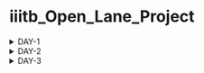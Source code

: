 # iiitb_Open_Lane_Project
<details>
    
<summary>DAY-1</summary>

# Introduction

**OpenLane** is an open-source digital ASIC (Application-Specific Integrated Circuit) flow that automates the entire process of designing and fabricating digital chips. It is developed by efabless and Google Cloud, and it aims to democratize chip design by making it more accessible to a wider community of designers, especially for those who may not have access to expensive commercial tools.OpenLane provides a complete end-to-end flow for designing and fabricating digital ASICs. This includes steps like synthesis, floorplanning, placement, routing, and more. It also incorporates various open-source tools and libraries to streamline the process.One of the significant advantages of OpenLane is that it can work with various Process Design Kits (PDKs), including the SkyWater 130nm PDK (process design kit).

**SkyWater 130 PDK:** The SkyWater 130nm PDK, often referred to as Sky130 PDK, is a Process Design Kit provided by SkyWater Technology Foundry. It contains all the essential components, models, and data necessary for designing integrated circuits using the SkyWater Technology's 130nm CMOS process.

A **Process Design Kit** is a collection of files (such as technology files, cell libraries, and models) provided by a semiconductor foundry to enable chip designers to create layouts and designs that are compatible with the foundry's manufacturing process. It serves as a bridge between the designer and the fabrication facilities.

![image](https://github.com/amith-bharadwaj/iiitb_Open_Lane_Project/assets/84613258/95020f0b-3abc-4cbc-b0c5-a3bdb2b5508a)

![image](https://github.com/amith-bharadwaj/iiitb_Open_Lane_Project/assets/84613258/1ee989eb-7f5a-4bef-8c73-7ff665737caf)

**Foundry IPs (Intellectual Properties)** refer to pre-designed and pre-verified functional blocks or modules that are provided by semiconductor foundries for integration into custom or semi-custom integrated circuits. These IPs serve as building blocks that designers can use to construct larger and more complex integrated circuits without having to design these components from scratch.

## Open Source Digital Asic Design

![image](https://github.com/amith-bharadwaj/iiitb_Open_Lane_Project/assets/84613258/58499c4e-3016-47ad-bcdf-632e2060ba5e)

**Open-source digital ASIC** (Application-Specific Integrated Circuit) design refers to the practice of creating custom integrated circuits using open-source tools, libraries, and methodologies. This approach aims to make the process of designing and fabricating ASICs more accessible and transparent to a wider community of designers.
Here are key aspects of open-source digital ASIC design:

**Tools and Flows:** Open-source tools like OpenROAD, Yosys, Magic, and Qflow are used to automate various stages of the ASIC design process, including synthesis, placement, routing, and verification. These tools are typically available for free and can be modified or extended by the community.

**Libraries and IP Blocks:** Open-source libraries provide a collection of pre-designed digital blocks, such as standard cells, memories, and interfaces. These can be used as building blocks for creating custom ASICs. Additionally, open-source IP cores (e.g., processors, communication controllers) are available for integration.

![image](https://github.com/amith-bharadwaj/iiitb_Open_Lane_Project/assets/84613258/4c410f2e-8cf6-481b-b98f-543a8d2f31d1)

The RTL to GDSII (Register-Transfer Level to Graphic Data System II) flow is the process of transforming a digital circuit design described in RTL (Register-Transfer Level) into a physical layout that can be manufactured as an integrated circuit. Here's a simplified explanation of the steps involved:

**RTL Design:** At the RTL level, the designer describes the behavior of the digital circuit using a hardware description language (HDL) like Verilog or VHDL.

**Synthesis:** RTL synthesis translates the behavioral RTL code into a gate-level netlist.Timing constraints are also defined at this stage.

**Floorplanning**: Floorplanning involves determining the placement of major blocks (like CPU, memory, I/O) on the chip.It considers factors like area, power, signal routing, and clock distribution.

**Placement**:Placement involves determining the precise location of each gate and flip-flop on the chip.
The goal is to minimize wire lengths and optimize for performance.

**Clock Tree Synthesis (CTS)**: CTS involves creating a well-distributed clock network to ensure synchronous operation of the circuit.
Clock signals need to reach all parts of the chip at roughly the same time.

**Routing**:This step involves creating the physical wires (metal tracks) that connect the gates and flip-flops.
Global routing defines the general path, while detailed routing refines the connections.

**Physical Verification:** This step involves checking the layout for rule violations, such as minimum spacing between wires, proper width of connections, etc.
DRC (Design Rule Checking) and LVS (Layout versus Schematic) checks are performed.
Extraction:

**Static Timing Analysis (STA):** STA verifies that the circuit meets timing requirements (setup, hold times, etc.).
It considers gate delays, interconnect delays, and clock skew.

**Final Verification:** Final checks are performed to ensure that the layout adheres to all design rules and constraints.

**GDSII Generation:** GDSII is a file format that describes the physical layout of the integrated circuit.
It includes information about layers, polygons, and other details needed for fabrication.

**Tape-Out:** The GDSII file is sent to a semiconductor foundry for manufacturing.

![image](https://github.com/amith-bharadwaj/iiitb_Open_Lane_Project/assets/84613258/6b4e55cb-23f8-4142-9440-c80b0b91876b)

## Lab Work

```
cd OpenLane
make mount
./flow.tcl -interactive

```
![image](https://github.com/amith-bharadwaj/iiitb_Open_Lane_Project/assets/84613258/4e41b51f-48fe-4a5e-8f53-5a7c6219d5e5)

```
package require openlane 0.9
prep -design picorv32a
```
### Synthesis
Type the command below to perform synthesis
```
run_synthesis
```
The report and netlist generated can be seen below.

![Screenshot from 2023-09-10 19-58-37](https://github.com/amith-bharadwaj/iiitb_Open_Lane_Project/assets/84613258/ef50e0f3-818a-4e7d-bbc5-32a7449bc222)

![image](https://github.com/amith-bharadwaj/iiitb_Open_Lane_Project/assets/84613258/b125cb7e-af61-4c9f-8116-e10cdaea6eb0)


### Flop Ratio

The flop ratio can be calculated by dividing the number of D flip flops with the total number of cells.Here there are **1596** D Flip Flops and **10104**cells. Therefore the flop ratio is **0.15796**.

</details>

<details>
    
<summary>DAY-2</summary>

# Good floorplan vs bad floorplan and introduction to library cells

## Floor Planning

![image](https://github.com/amith-bharadwaj/iiitb_Open_Lane_Project/assets/84613258/85afa22e-5cb4-4282-a0e6-db6de0dc9ebd)

In semiconductor manufacturing, floor planning refers to the initial phase of designing the physical layout of an integrated circuit (IC) on a silicon wafer. This step is crucial in organizing the various components, including transistors, resistors, capacitors, and interconnects, to optimize performance, power consumption, and space utilization.

**Block Placement:** Floor planning involves deciding where to place different functional blocks or modules on the silicon die. These blocks represent specific components like processing units, memory cells, input/output interfaces, and other specialized circuits.

**Interconnect Planning:** It encompasses planning the routes or pathways that will connect various blocks on the chip. Well-designed interconnects are essential for ensuring efficient data flow between different components.

**Power Grid Planning:** Floor planning also addresses the distribution of power across the chip. This includes determining the locations of power sources and how they will be distributed to ensure consistent and reliable power supply to all components.

**Clock Distribution:** Planning the distribution of clock signals is critical for synchronizing operations across different parts of the chip. Proper clock distribution minimizes timing issues and ensures reliable operation.

**Area Allocation:** Deciding how much physical space each block or functional unit should occupy on the die is part of floor planning. This allocation is influenced by factors like performance requirements, power constraints, and manufacturing considerations.

**I/O Planning:** Determining the placement and arrangement of input and output pads or pins is crucial for connecting the chip to external devices.

**Heat Dissipation and Thermal Considerations:** Floor planning also takes into account heat dissipation. Efficient placement of components can help manage the heat generated during operation.

**Design Constraints:** Various constraints, such as area limitations, power budgets, and performance targets, must be considered during floor planning.

**Iterative Process:** Floor planning is an iterative process. Designers often go through multiple iterations to fine-tune the layout based on simulations, performance analysis, and other considerations.

### Preplacement cells

In semiconductor chip design, "preplaced cells" (also known as "macrocells" or "hard macros") refer to predefined and fixed blocks of logic or functional elements that are placed on the chip layout before the automated placement and routing process begins. These preplaced cells are typically designed to perform specific functions and are inserted into the chip's layout in predetermined locations.

### Decoupling Capacitors

In floor planning for semiconductor chip design, decoupling capacitors play a critical role in ensuring stable and noise-free power distribution to various components on the chip. They are strategically placed in the layout to mitigate voltage fluctuations and reduce electromagnetic interference (EMI).

### Power Planning

It involves strategically organizing and distributing power supply networks across the chip to ensure reliable and efficient power delivery to all functional blocks and components. 

### Placement and Routing

**Placement**:Placement in semiconductor design is the phase where electronic components such as transistors, logic gates, and memory cells are arranged on a silicon wafer or chip. It involves selecting the locations for these components to optimize performance, power efficiency, and thermal characteristics.

**Routing**: Routing in semiconductor design is the subsequent phase that involves creating physical connections, called metal interconnects or wires, to link the placed components. These connections enable the flow of electrical signals and power throughout the chip, establishing the desired circuit connections and paths. Routing is essential for ensuring proper functionality and performance of the integrated circuit.

## LAB Work

To run floor planning, follow the below command after synthesis.

```
run_floorplan
```
after the floor planning process is completed, the def file will be generated, go to the floorplan directory and type the following command to invoke magic for viewing the layout.

```
 magic -T /home/amith/OpenLane/pdks/vsdstdcelldesign/libs/sky130A.tech lef read /home/amith/OpenLane/designs/picorv32a/runs/RUN_2023.09.11_14.44.38/tmp/merged.max.lef def read /home/amith/OpenLane/designs/picorv32a/runs/RUN_2023.09.11_14.44.38/results/floorplan/picorv32.def &
```
![image](https://github.com/amith-bharadwaj/iiitb_Open_Lane_Project/assets/84613258/4dcda57a-d609-4320-bf7e-37420eed76bf)

![image](https://github.com/amith-bharadwaj/iiitb_Open_Lane_Project/assets/84613258/e71bbc0d-2a58-45ad-9b2c-e12668db118d)

To zoom the layout,left click and right click for creating a rectangular region, press 's' for selecting and 'z' for zooming.In the console window, type 'what' after the selecting the region to get information about that component selected.

![image](https://github.com/amith-bharadwaj/iiitb_Open_Lane_Project/assets/84613258/d3f8f5cd-bb81-4042-8c3d-84bf1b3ab702)

### Placement Optimization

Optimizing placement using **repeaters** is a key strategy in integrated circuit design to enhance signal integrity over long interconnects. When critical paths exhibit signal degradation due to length, repeaters are strategically inserted to divide the path into shorter segments. This reduces signal delay, mitigates noise, and maintains signal strength. The process involves identifying long interconnects, selecting suitable repeater locations, and sizing the repeaters appropriately.

![image](https://github.com/amith-bharadwaj/iiitb_Open_Lane_Project/assets/84613258/67e06343-6e13-4899-acc3-5d6f958d8132)

### Congestion Aware Placement 
To perform the placement and view the layout, perform the following commands.

```
run_placement
magic -T /home/amith/OpenLane/pdks/vsdstdcelldesign/libs/sky130A.tech lef read /home/amith/OpenLane/designs/picorv32a/runs/RUN_2023.09.11_14.44.38/tmp/merged.max.lef def read /home/amith/OpenLane/designs/picorv32a/runs/RUN_2023.09.12_17.53.47/results/placement/picorv32.def &

```
![image](https://github.com/amith-bharadwaj/iiitb_Open_Lane_Project/assets/84613258/b0da7014-3496-4439-849b-25ec690129ad)

![image](https://github.com/amith-bharadwaj/iiitb_Open_Lane_Project/assets/84613258/af23df08-d209-47a7-adc2-b458211786cb)

## Cell Design Flow

Cell design flow is the systematic process followed in semiconductor engineering to create and optimize individual functional blocks, or cells, that form the building blocks of integrated circuits (ICs).The flow typically begins with specification and architectural design, where the functionality, features, and interfaces of the cell are defined.

![image](https://github.com/amith-bharadwaj/iiitb_Open_Lane_Project/assets/84613258/108bd7de-0d04-4099-9aa8-be8615d265c9)

![image](https://github.com/amith-bharadwaj/iiitb_Open_Lane_Project/assets/84613258/6c9a93b0-390e-475f-8479-ddfbd49efa80)

![image](https://github.com/amith-bharadwaj/iiitb_Open_Lane_Project/assets/84613258/83bde8a6-bdb8-4df3-9671-ed7f49ce15aa)

## Characterization Flow

A configuration file containing models,tech files,spice netlist and simulation commands is given as input to GUNA.This software will generate timing,noise and power models.

![image](https://github.com/amith-bharadwaj/iiitb_Open_Lane_Project/assets/84613258/dee73b9b-820d-49ad-86e3-45b170ece5ef)

## Timing threshold

defintion |	Value
-------------- | --------------
slew_low_rise_thr	| 20% 
slew_high_rise_thr | 80% 
slew_low_fall_thr |	20% 
slew_high_fall_thr |	80% 
in_rise_thr	| 50% 
in_fall_thr |	50% 
out_rise_thr |	50% 
out_fall_thr | 50% 

### Propagation Delay and Transition Time 

#### Propagation Delay 

The time difference between when the transitional input reaches 50% of its final value and when the output reaches 50% of its final value. Poor choice of threshold values lead to negative delay values. Even thought you have taken good threshold values, sometimes depending upon how good or bad the slew, the dealy might be still +ve or -ve.

**Propagation delay = time(out_thr) - time(in_thr)**

#### Transition Time

The time it takes the signal to move between states is the transition time , where the time is measured between 10% and 90% or 20% to 80% of the signal levels.

**Rise transition time = time(slew_high_rise_thr) - time (slew_low_rise_thr)**

**Low transition time = time(slew_high_fall_thr) - time (slew_low_fall_thr)**

</details>

<details>
    
<summary>DAY-3</summary>

# DAY-3

## SPICE Deck Creation

A SPICE deck is a text file used to describe an electronic circuit in a format that can be interpreted by SPICE (Simulation Program with Integrated Circuit Emphasis), a widely used software tool for simulating and analyzing electronic circuits. The deck contains information about circuit components (such as resistors, capacitors, transistors, etc.), their connections, and simulation parameters. It also includes commands for specifying the type of analysis to be performed (e.g., transient, AC, DC) and other simulation settings. SPICE decks allow engineers and designers to model and predict the behavior of electronic circuits before physically building them, aiding in the design and optimization process.

![image](https://github.com/amith-bharadwaj/iiitb_Open_Lane_Project/assets/84613258/cccd8eae-e2b2-4907-9fdf-14680d341583)

![image](https://github.com/amith-bharadwaj/iiitb_Open_Lane_Project/assets/84613258/29d37e44-8196-4a08-a7f0-4f67c1301a60)

## Switching Threshold of cmos inverter

The switching threshold of a CMOS (Complementary Metal-Oxide-Semiconductor) inverter is the input voltage at which the output of the inverter transitions from a logic low (0) to a logic high (1), or vice versa. In other words, it's the voltage level at which the inverter changes its output state.

In a basic CMOS inverter, there are two transistors: a PMOS (p-type metal-oxide-semiconductor) transistor and an NMOS (n-type metal-oxide-semiconductor) transistor. When the input voltage is below a certain threshold, the PMOS transistor conducts and the NMOS transistor does not, resulting in a logic high output. Conversely, when the input voltage is above the threshold, the NMOS transistor conducts and the PMOS transistor does not, resulting in a logic low output.

The switching threshold depends on various factors including the characteristics of the transistors, the supply voltage, and the manufacturing process. It is generally determined by the Vth (threshold voltage) of the transistors, which is a parameter that characterizes the voltage at which a transistor begins to conduct.

![image](https://github.com/amith-bharadwaj/iiitb_Open_Lane_Project/assets/84613258/521a548e-3bfd-4ccc-87ea-8fecd44c0593)

## LAB Work

Follow the below commands to gitclone vsdstdcelldesign and then run magic.

```
git clone https://github.com/nickson-jose/vsdstdcelldesign.git
magic -T sky130A.tech sky130_inv.mag &
```

![Screenshot from 2023-09-16 15-02-55](https://github.com/amith-bharadwaj/iiitb_Open_Lane_Project/assets/84613258/0ddd73cf-6171-4439-8182-bc12d6e3fe55)

## Inception of Layout ( A CMOS Fabrication Process)

A 16-mask CMOS (Complementary Metal-Oxide-Semiconductor) process refers to a semiconductor fabrication process that involves 16 distinct steps (or masks) to create integrated circuits. Each mask defines a specific pattern or layer on the silicon wafer, and these patterns are built up in a series of steps to form the final integrated circuit.

Here is a simplified overview of the steps involved in a typical 16-mask CMOS process:

**Substrate Preparation:** The process begins with a silicon wafer, which serves as the foundation for the integrated circuits. This wafer is typically made of single-crystal silicon.

**Oxide Layer Formation (Mask 1):** The first mask is used to define areas where a thin layer of silicon dioxide (SiO2), also known as oxide, will be grown or deposited. This layer serves as an insulator.

**Active Region Definition (Mask 2):** The second mask defines the areas where the active components of the transistors will be located. These areas will later be doped to create the source and drain regions.

![image](https://github.com/amith-bharadwaj/iiitb_Open_Lane_Project/assets/84613258/ac4cda08-3fa8-413e-a7df-c50fa0c0c456)

![image](https://github.com/amith-bharadwaj/iiitb_Open_Lane_Project/assets/84613258/94cf5f4f-e060-4e3e-a894-2991e0edf227)

**Gate Formation (Mask 3):** This mask defines the location and shape of the gates of the transistors. The gate is typically made of polysilicon.

![image](https://github.com/amith-bharadwaj/iiitb_Open_Lane_Project/assets/84613258/7f36831c-1cc1-4b19-bf87-2dc96ac5cf57)

**Gate Insulation (Mask 4):** This step involves depositing a thin layer of silicon dioxide on top of the gate to insulate it from the channel region.

**Source and Drain Implantation (Mask 5):** Dopants are introduced into the silicon to create the source and drain regions of the transistors.

**Channel Formation (Mask 6):** This mask defines the region between the source and drain, which is known as the channel. The channel is what allows or restricts the flow of current.

**Contact Holes (Mask 7):** This step involves etching holes through the insulating layers to allow for electrical connections to the source, drain, and gate.

![image](https://github.com/amith-bharadwaj/iiitb_Open_Lane_Project/assets/84613258/fa198202-c1d5-418d-b11c-610752e791b4)


**Metal Interconnects (Mask 8):** Metal layers are deposited and patterned to form the interconnects that link various components together.

**First Metal Contact Holes (Mask 9):** Similar to Step 8, this step involves etching holes through insulating layers to allow for electrical connections to the metal interconnects.

**Metal Contact (Mask 10):** Metal is deposited to make electrical connections between the metal interconnects and the active regions of the transistors.

**Passivation (Mask 11):** A protective layer is added to shield the integrated circuits from environmental factors.

**Bond Pads (Mask 12):** Areas are defined for attaching wires that will connect the integrated circuits to external components.

**Final Metal (Mask 13):** Additional metal layers may be added for complex circuits.

**Test Structures (Mask 14):** Test structures and markers are added to facilitate testing and quality control.

**Final Inspection and Packaging (Mask 15):** The completed wafers are inspected, tested, and then diced into individual chips. These chips are then packaged for use in   electronic devices.

![Screenshot from 2023-09-16 15-47-55](https://github.com/amith-bharadwaj/iiitb_Open_Lane_Project/assets/84613258/57e0c9f3-492e-4f94-a85b-768c5c2ec418)

## Lab introduction to Sky130 basic layers layout and LEF using inverter

Inverter is designed by, PMOS and NMOS connected together. Gates of both PMOS and NMOS are connected together and given to input. NMOS source connected to ground, PMOS source is connected to VDD.Drains of PMOS and NMOS are connected together and given to the output.From Layout, we see the layers which are required for CMOS inverter.The First layer in skywater130 is localinterconnect layer (locali).

![image](https://github.com/amith-bharadwaj/iiitb_Open_Lane_Project/assets/84613258/e4d08cf2-79a6-4b92-86cb-e2cc047cbe7e)

### Spice Extraction in Magic
]
Folllow the below command for creating extraction file
```
extract all
```
sky130_inv.ext file will be  created

```
ext2spice cthresh 0 rthresh 0
```
This command extracts parasatic capcitances and a file sky130_inv.spice will be created.

![image](https://github.com/amith-bharadwaj/iiitb_Open_Lane_Project/assets/84613258/16f821d2-561c-4657-9fc6-76617d62fd36)

## SKY130 Tech file labs
We should edit the spice file to do the analysis.

![image](https://github.com/amith-bharadwaj/iiitb_Open_Lane_Project/assets/84613258/381c18b4-d103-44b0-93ca-06ed3983f177)

Run it in ngspice by giving the following command.

```
ngspice sky130_inv.spice
plot y vs time a
```

![image](https://github.com/amith-bharadwaj/iiitb_Open_Lane_Project/assets/84613258/ebb2f54f-080d-47da-9ce8-3aa0bcaa2460)
![image](https://github.com/amith-bharadwaj/iiitb_Open_Lane_Project/assets/84613258/b0e5e6ef-8b5b-4d4c-88c8-3b33e975a9f6)

## Magic DRC

Magic VLSI (Very Large Scale Integration) is a powerful open-source software tool used in the design and layout of integrated circuits. It provides a user-friendly environment for creating, editing, and analyzing electronic circuits at the transistor level. Magic VLSI offers a range of features, including a versatile and intuitive interface, the ability to handle various technology nodes, and support for both digital and analog circuit design. It also allows for the visualization of the physical layout of a chip, enabling engineers to optimize for performance, area, and power consumption. Additionally, Magic VLSI facilitates compatibility with industry-standard file formats, enhancing its interoperability with other EDA (Electronic Design Automation) tools in the semiconductor industry. Overall, Magic VLSI plays a crucial role in the development of complex integrated circuits, making it an essential tool for VLSI designers and engineers.

### Design Rule Check

DRC, or Design Rule Check, is a critical step in the process of designing integrated circuits (ICs). It is a set of predefined geometric and electrical constraints that ensure the manufacturability and functionality of the chip. During DRC, the layout of the IC is examined to verify if it complies with these specified rules. This involves checking parameters like minimum spacing between elements, width of conductors, and alignment of components. DRC helps catch potential issues early in the design process, preventing costly errors that could lead to fabrication defects or performance issues. It is an indispensable part of the semiconductor design flow, ensuring that the final chip design adheres to the requirements of the fabrication process.

### LAB Work

Follow the below commands to extract the drc test files

```
wget http://opencircuitdesign.com/open_pdks/archive/drc_tests.tgz
tar xfz drc_tests.tgz
```

![image](https://github.com/amith-bharadwaj/iiitb_Open_Lane_Project/assets/84613258/ff448c4f-e45d-44dc-b0f7-5c4410dadb76)

let us check the files in the directory.

![image](https://github.com/amith-bharadwaj/iiitb_Open_Lane_Project/assets/84613258/7e1eb184-6856-46b0-936e-84b46f5cc5df)
Let us view the layout of met3.mag on magic
![image](https://github.com/amith-bharadwaj/iiitb_Open_Lane_Project/assets/84613258/4962d5a7-3db4-4c5d-ad40-abc7f8477081)
In the console window give the command ```drc why ``` to know if errors are there are what are those errors associated with the selected object.
![image](https://github.com/amith-bharadwaj/iiitb_Open_Lane_Project/assets/84613258/478e2af2-d708-4a2b-b3a2-97d1d0c431a3)
Draw a box with met3 ,move the pointer to the colour box on the right panel, use 'p' to fill the box with the selected met3 layer.
![Screenshot from 2023-09-17 10-04-32](https://github.com/amith-bharadwaj/iiitb_Open_Lane_Project/assets/84613258/855b1011-7c6b-4565-952b-b12d9add694b)
type the command ``` cif see VIA2 ```
![image](https://github.com/amith-bharadwaj/iiitb_Open_Lane_Project/assets/84613258/7d0b3202-2196-457d-8958-337983c1f445)
Let us load the poly.mag file on magic layout window.     
![image](https://github.com/amith-bharadwaj/iiitb_Open_Lane_Project/assets/84613258/d724e9bd-9ea5-4396-b861-b80774deda35)
zoom in, select the box between the contacts and type 'box' in the console window to know the dimensions. 
![image](https://github.com/amith-bharadwaj/iiitb_Open_Lane_Project/assets/84613258/bdbdbe32-0944-4835-95d8-a1fba929da5a)
we need to modify the sky130A.tech file for making the corrections. Use gedit and modify the techfile as below.
![image](https://github.com/amith-bharadwaj/iiitb_Open_Lane_Project/assets/84613258/48d41705-7b2e-4a64-93dc-1beab8efedef)
![image](https://github.com/amith-bharadwaj/iiitb_Open_Lane_Project/assets/84613258/b312c55a-0e4c-473d-b27a-ee52a6c38bdc)

![image](https://github.com/amith-bharadwaj/iiitb_Open_Lane_Project/assets/84613258/cce2802f-0aef-4d33-8a30-56df59b7cceb)
Now we need to reload the mag file into the magic layout window. Now we can see the modified layout.And then type ```
drc runcheck ``` in the console window.

![image](https://github.com/amith-bharadwaj/iiitb_Open_Lane_Project/assets/84613258/36ef0072-2723-469b-beed-9b4876124293)
open the sky130A techfile using gedit, and search for cifmaxwidth and make the changes as shown in the pictures below.
![image](https://github.com/amith-bharadwaj/iiitb_Open_Lane_Project/assets/84613258/45194eac-2ec6-4a70-ad82-452d01976e03)
![image](https://github.com/amith-bharadwaj/iiitb_Open_Lane_Project/assets/84613258/6dc89c78-a5b6-4a40-ab68-43fac06382ba)
![Screenshot from 2023-09-17 12-25-57](https://github.com/amith-bharadwaj/iiitb_Open_Lane_Project/assets/84613258/3ec70738-d34a-4ccf-bc6c-b0d99518d10e)
![image](https://github.com/amith-bharadwaj/iiitb_Open_Lane_Project/assets/84613258/944ac4a6-4bff-4eb6-adb5-2ce07b195b19)
![image](https://github.com/amith-bharadwaj/iiitb_Open_Lane_Project/assets/84613258/b7214a21-094d-438a-bc97-da9e1e05fdf8)
![image](https://github.com/amith-bharadwaj/iiitb_Open_Lane_Project/assets/84613258/cdf71df2-ebd2-46d0-be9a-4272b44df40d)
![image](https://github.com/amith-bharadwaj/iiitb_Open_Lane_Project/assets/84613258/ff8be22a-e68d-4a15-a4ea-68c92b725525)
![Screenshot from 2023-09-17 12-40-27](https://github.com/amith-bharadwaj/iiitb_Open_Lane_Project/assets/84613258/c17608a7-3856-4a39-8aed-dc89bf33b90b)
![image](https://github.com/amith-bharadwaj/iiitb_Open_Lane_Project/assets/84613258/59c57631-43c9-4a11-a1f9-d0ff20da0ff5)

